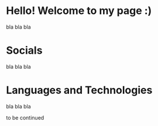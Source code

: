 # Hello! Welcome to my page :)
bla bla bla

# Socials
bla bla bla

# Languages and Technologies
bla bla bla

to be continued
